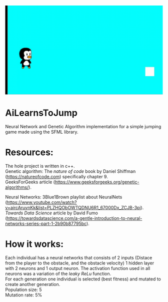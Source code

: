 ![alt text](https://github.com/IanPons/AiLearnsToJump/blob/master/assets/jumping.gif)

# AiLearnsToJump
Neural Network and Genetic Algorithm implementation for a simple jumping game made using the SFML library.

# Resources: 
The hole project is written in c++. <br>
Genetic algorithm: The *nature of code* book by Daniel Shiffman (https://natureofcode.com) specifically chapter 9.<br> 
GeeksForGeeks article (https://www.geeksforgeeks.org/genetic-algorithms/).

Neural Networks: 3Blue1Brown playlist about NeuralNets (https://www.youtube.com/watch?v=aircAruvnKk&list=PLZHQObOWTQDNU6R1_67000Dx_ZCJB-3pi).<br>
*Towards Data Science* article by David Fumo (https://towardsdatascience.com/a-gentle-introduction-to-neural-networks-series-part-1-2b90b87795bc).

# How it works:
Each individual has a neural networks that consists of 2 inputs (Distace from the player to the obstacle, and the obstacle velocity) 1 hidden layer with 2 neurons and 1 output neuron. The activation function used in all neurons was a variation of the *leaky ReLu* function. <br>
For each generation one individual is selected (best fitness) and mutated to create another generation. <br>
Population size: 5 <br>
Mutation rate: 5%
